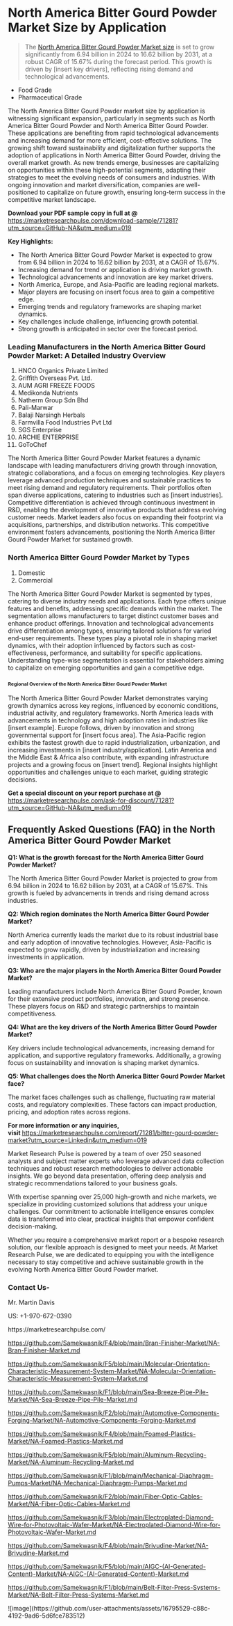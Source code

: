 <h1>North America Bitter Gourd Powder Market&nbsp;Size by Application</h1><blockquote><p>The <a href="https://marketresearchpulse.com/download-sample/71281?utm_source=GitHub-NA&amp;utm_medium=019">North America Bitter Gourd Powder Market size</a> is set to grow significantly from 6.94 billion in 2024 to 16.62 billion by 2031, at a robust CAGR of 15.67% during the forecast period. This growth is driven by [insert key drivers], reflecting rising demand and technological advancements.</p></blockquote><ul><li>Food Grade<li> Pharmaceutical Grade</li></ul><p>The North America Bitter Gourd Powder market size by application is witnessing significant expansion, particularly in segments such as North America Bitter Gourd Powder and North America Bitter Gourd Powder. These applications are benefiting from rapid technological advancements and increasing demand for more efficient, cost-effective solutions. The growing shift toward sustainability and digitalization further supports the adoption of applications in North America Bitter Gourd Powder, driving the overall market growth. As new trends emerge, businesses are capitalizing on opportunities within these high-potential segments, adapting their strategies to meet the evolving needs of consumers and industries. With ongoing innovation and market diversification, companies are well-positioned to capitalize on future growth, ensuring long-term success in the competitive market landscape.</p><p><strong>Download your PDF sample copy in full at @ </strong><a href="https://marketresearchpulse.com/download-sample/71281?utm_source=GitHub-NA&amp;utm_medium=019">https://marketresearchpulse.com/download-sample/71281?utm_source=GitHub-NA&amp;utm_medium=019</a></p><p><strong>Key Highlights: </strong></p><ul><li>The North America Bitter Gourd Powder Market is expected to grow from 6.94 billion in 2024 to 16.62 billion by 2031, at a CAGR of 15.67%.</li><li>Increasing demand for trend or application is driving market growth.</li><li>Technological advancements and innovation are key market drivers.</li><li>North America, Europe, and Asia-Pacific are leading regional markets.</li><li>Major players are focusing on insert focus area to gain a competitive edge.</li><li>Emerging trends and regulatory frameworks are shaping market dynamics.</li><li>Key challenges include challenge, influencing growth potential.</li><li>Strong growth is anticipated in sector over the forecast period.</li></ul><h3>Leading Manufacturers in the North America Bitter Gourd Powder Market: A Detailed Industry Overview</h3><ol><li>HNCO Organics Private Limited</li><li>Griffith Overseas Pvt. Ltd.</li><li>AUM AGRI FREEZE FOODS</li><li>Medikonda Nutrients</li><li>Natherm Group Sdn Bhd</li><li>Pali-Marwar</li><li>Balaji Narsingh Herbals</li><li>Farmvilla Food Industries Pvt Ltd</li><li>SGS Enterprise</li><li>ARCHIE ENTERPRISE</li><li>GoToChef</li></ol><div class="flex max-w-full flex-col flex-grow"><div class="min-h-8 text-message flex w-full flex-col items-end gap-2 whitespace-normal break-words [.text-message+&amp;]:mt-5" dir="auto" data-message-author-role="assistant" data-message-id="fd8432e4-4910-450d-b182-61b7bfb0a01f" data-message-model-slug="gpt-4o"><div class="flex w-full flex-col gap-1 empty:hidden first:pt-[3px]"><div class="markdown prose w-full break-words dark:prose-invert light"><p>The North America Bitter Gourd Powder Market features a dynamic landscape with leading manufacturers driving growth through innovation, strategic collaborations, and a focus on emerging technologies. Key players leverage advanced production techniques and sustainable practices to meet rising demand and regulatory requirements. Their portfolios often span diverse applications, catering to industries such as [insert industries]. Competitive differentiation is achieved through continuous investment in R&amp;D, enabling the development of innovative products that address evolving customer needs. Market leaders also focus on expanding their footprint via acquisitions, partnerships, and distribution networks. This competitive environment fosters advancements, positioning the North America Bitter Gourd Powder Market for sustained growth.</p></div></div></div></div><h3>North America Bitter Gourd Powder Market by Types</h3><ol><li>Domestic<li> Commercial</li></ol><div class="flex max-w-full flex-col flex-grow"><div class="min-h-8 text-message flex w-full flex-col items-end gap-2 whitespace-normal break-words [.text-message+&amp;]:mt-5" dir="auto" data-message-author-role="assistant" data-message-id="084470be-0bb7-4664-bddf-5156b4f41249" data-message-model-slug="gpt-4o-mini"><div class="flex w-full flex-col gap-1 empty:hidden first:pt-[3px]"><div class="markdown prose w-full break-words dark:prose-invert light"><p>The North America Bitter Gourd Powder Market is segmented by types, catering to diverse industry needs and applications. Each type offers unique features and benefits, addressing specific demands within the market. The segmentation allows manufacturers to target distinct customer bases and enhance product offerings. Innovation and technological advancements drive differentiation among types, ensuring tailored solutions for varied end-user requirements. These types play a pivotal role in shaping market dynamics, with their adoption influenced by factors such as cost-effectiveness, performance, and suitability for specific applications. Understanding type-wise segmentation is essential for stakeholders aiming to capitalize on emerging opportunities and gain a competitive edge.</p></div></div></div></div><h3><span style="font-size: 11px;">Regional Overview of the North America Bitter Gourd Powder Market</span></h3><div class="flex max-w-full flex-col flex-grow"><div class="min-h-8 text-message flex w-full flex-col items-end gap-2 whitespace-normal break-words [.text-message+&amp;]:mt-5" dir="auto" data-message-author-role="assistant" data-message-id="e9038762-ce64-4e30-91c9-9bd413514231" data-message-model-slug="gpt-4o-mini"><div class="flex w-full flex-col gap-1 empty:hidden first:pt-[3px]"><div class="markdown prose w-full break-words dark:prose-invert light"><p>The North America Bitter Gourd Powder Market demonstrates varying growth dynamics across key regions, influenced by economic conditions, industrial activity, and regulatory frameworks. North America leads with advancements in technology and high adoption rates in industries like [insert example]. Europe follows, driven by innovation and strong governmental support for [insert focus area]. The Asia-Pacific region exhibits the fastest growth due to rapid industrialization, urbanization, and increasing investments in [insert industry/application]. Latin America and the Middle East &amp; Africa also contribute, with expanding infrastructure projects and a growing focus on [insert trend]. Regional insights highlight opportunities and challenges unique to each market, guiding strategic decisions.</p></div></div></div></div><p><strong>Get a special discount on your report purchase at @ </strong><a href="https://marketresearchpulse.com/ask-for-discount/71281?utm_source=GitHub-NA&amp;utm_medium=019">https://marketresearchpulse.com/ask-for-discount/71281?utm_source=GitHub-NA&amp;utm_medium=019</a></p><h2>Frequently Asked Questions (FAQ) in the North America Bitter Gourd Powder Market</h2><p><strong>Q1: What is the growth forecast for the North America Bitter Gourd Powder Market?</strong></p><p>The North America Bitter Gourd Powder Market is projected to grow from 6.94 billion in 2024 to 16.62 billion by 2031, at a CAGR of 15.67%. This growth is fueled by advancements in trends and rising demand across industries.</p><p><strong>Q2: Which region dominates the North America Bitter Gourd Powder Market?</strong></p><p>North America currently leads the market due to its robust industrial base and early adoption of innovative technologies. However, Asia-Pacific is expected to grow rapidly, driven by industrialization and increasing investments in application.</p><p><strong>Q3: Who are the major players in the North America Bitter Gourd Powder Market?</strong></p><p>Leading manufacturers include North America Bitter Gourd Powder, known for their extensive product portfolios, innovation, and strong presence. These players focus on R&amp;D and strategic partnerships to maintain competitiveness.</p><p><strong>Q4: What are the key drivers of the North America Bitter Gourd Powder Market?</strong></p><p>Key drivers include technological advancements, increasing demand for application, and supportive regulatory frameworks. Additionally, a growing focus on sustainability and innovation is shaping market dynamics.</p><p><strong>Q5: What challenges does the North America Bitter Gourd Powder Market face?</strong></p><p>The market faces challenges such as challenge, fluctuating raw material costs, and regulatory complexities. These factors can impact production, pricing, and adoption rates across regions.</p><p><strong>For more information or any inquiries, visit&nbsp;</strong><a href="https://marketresearchpulse.com/report/71281/bitter-gourd-powder-market?utm_source=Linkedin&utm_medium=019">https://marketresearchpulse.com/report/71281/bitter-gourd-powder-market?utm_source=Linkedin&utm_medium=019</a></p><p>Market Research Pulse is powered by a team of over 250 seasoned analysts and subject matter experts who leverage advanced data collection techniques and robust research methodologies to deliver actionable insights. We go beyond data presentation, offering deep analysis and strategic recommendations tailored to your business goals.</p><p>With expertise spanning over 25,000 high-growth and niche markets, we specialize in providing customized solutions that address your unique challenges. Our commitment to actionable intelligence ensures complex data is transformed into clear, practical insights that empower confident decision-making.</p><p>Whether you require a comprehensive market report or a bespoke research solution, our flexible approach is designed to meet your needs. At Market Research Pulse, we are dedicated to equipping you with the intelligence necessary to stay competitive and achieve sustainable growth in the evolving North America Bitter Gourd Powder market.</p><h3><strong>Contact Us-</strong></h3><p>Mr. Martin Davis</p><p>US: +1-970-672-0390</p><p>https://marketresearchpulse.com/</p><p><a href="https://github.com/Samekwasnik/F4/blob/main/Bran-Finisher-Market/NA-Bran-Finisher-Market.md">https://github.com/Samekwasnik/F4/blob/main/Bran-Finisher-Market/NA-Bran-Finisher-Market.md</a></p><p><a href="https://github.com/Samekwasnik/F5/blob/main/Molecular-Orientation-Characteristic-Measurement-System-Market/NA-Molecular-Orientation-Characteristic-Measurement-System-Market.md">https://github.com/Samekwasnik/F5/blob/main/Molecular-Orientation-Characteristic-Measurement-System-Market/NA-Molecular-Orientation-Characteristic-Measurement-System-Market.md</a></p><p><a href="https://github.com/Samekwasnik/F1/blob/main/Sea-Breeze-Pipe-Pile-Market/NA-Sea-Breeze-Pipe-Pile-Market.md">https://github.com/Samekwasnik/F1/blob/main/Sea-Breeze-Pipe-Pile-Market/NA-Sea-Breeze-Pipe-Pile-Market.md</a></p><p><a href="https://github.com/Samekwasnik/F2/blob/main/Automotive-Components-Forging-Market/NA-Automotive-Components-Forging-Market.md">https://github.com/Samekwasnik/F2/blob/main/Automotive-Components-Forging-Market/NA-Automotive-Components-Forging-Market.md</a></p><p><a href="https://github.com/Samekwasnik/F4/blob/main/Foamed-Plastics-Market/NA-Foamed-Plastics-Market.md">https://github.com/Samekwasnik/F4/blob/main/Foamed-Plastics-Market/NA-Foamed-Plastics-Market.md</a></p><p><a href="https://github.com/Samekwasnik/F5/blob/main/Aluminum-Recycling-Market/NA-Aluminum-Recycling-Market.md">https://github.com/Samekwasnik/F5/blob/main/Aluminum-Recycling-Market/NA-Aluminum-Recycling-Market.md</a></p><p><a href="https://github.com/Samekwasnik/F1/blob/main/Mechanical-Diaphragm-Pumps-Market/NA-Mechanical-Diaphragm-Pumps-Market.md">https://github.com/Samekwasnik/F1/blob/main/Mechanical-Diaphragm-Pumps-Market/NA-Mechanical-Diaphragm-Pumps-Market.md</a></p><p><a href="https://github.com/Samekwasnik/F2/blob/main/Fiber-Optic-Cables-Market/NA-Fiber-Optic-Cables-Market.md">https://github.com/Samekwasnik/F2/blob/main/Fiber-Optic-Cables-Market/NA-Fiber-Optic-Cables-Market.md</a></p><p><a href="https://github.com/Samekwasnik/F3/blob/main/Electroplated-Diamond-Wire-for-Photovoltaic-Wafer-Market/NA-Electroplated-Diamond-Wire-for-Photovoltaic-Wafer-Market.md">https://github.com/Samekwasnik/F3/blob/main/Electroplated-Diamond-Wire-for-Photovoltaic-Wafer-Market/NA-Electroplated-Diamond-Wire-for-Photovoltaic-Wafer-Market.md</a></p><p><a href="https://github.com/Samekwasnik/F4/blob/main/Brivudine-Market/NA-Brivudine-Market.md">https://github.com/Samekwasnik/F4/blob/main/Brivudine-Market/NA-Brivudine-Market.md</a></p><p><a href="https://github.com/Samekwasnik/F5/blob/main/AIGC-(AI-Generated-Content)-Market/NA-AIGC-(AI-Generated-Content)-Market.md">https://github.com/Samekwasnik/F5/blob/main/AIGC-(AI-Generated-Content)-Market/NA-AIGC-(AI-Generated-Content)-Market.md</a></p><p><a href="https://github.com/Samekwasnik/F1/blob/main/Belt-Filter-Press-Systems-Market/NA-Belt-Filter-Press-Systems-Market.md">https://github.com/Samekwasnik/F1/blob/main/Belt-Filter-Press-Systems-Market/NA-Belt-Filter-Press-Systems-Market.md</a></p>
![image](https://github.com/user-attachments/assets/16795529-c88c-4192-9ad6-5d6fce783512)

